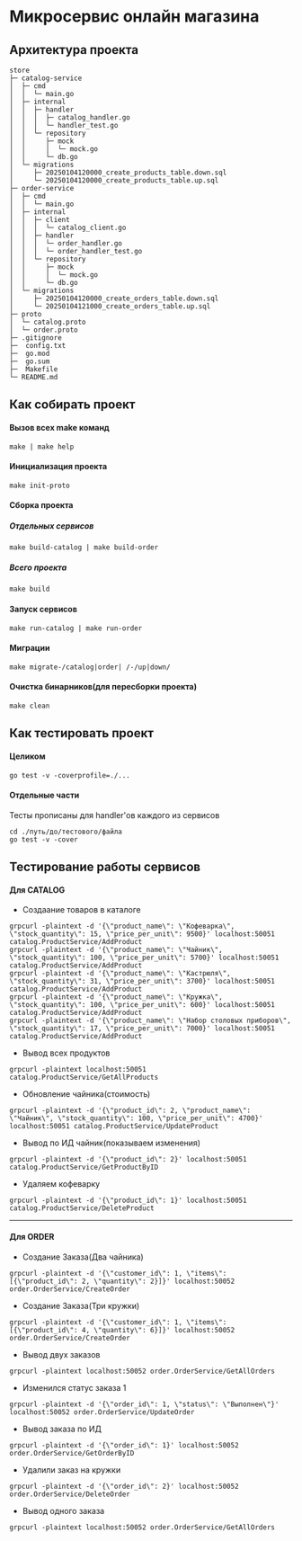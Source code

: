 # Микросервис онлайн магазина
## Архитектура проекта
```
store
├─ catalog-service
│  ├─ cmd
│  │  └─ main.go
│  ├─ internal
│  │  ├─ handler
│  │  │  ├─ catalog_handler.go
│  │  │  └─ handler_test.go
│  │  └─ repository
│  │     ├─ mock
│  │     │  └─ mock.go
│  │     └─ db.go
│  └─ migrations
│     ├─ 20250104120000_create_products_table.down.sql
│     └─ 20250104120000_create_products_table.up.sql
├─ order-service
│  ├─ cmd
│  │  └─ main.go
│  ├─ internal
│  │  ├─ client
│  │  │  └─ catalog_client.go
│  │  ├─ handler
│  │  │  └─ order_handler.go
│  │  │  └─ order_handler_test.go
│  │  └─ repository
│  │     ├─ mock
│  │     │  └─ mock.go
│  │     └─ db.go
│  └─ migrations
│     ├─ 20250104120000_create_orders_table.down.sql
│     └─ 20250104121000_create_orders_table.up.sql
├─ proto
│  └─ catalog.proto
│  └─ order.proto
├─ .gitignore
├─  config.txt
├─  go.mod
├─  go.sum
├─  Makefile
└─ README.md
```
## Как собирать проект
#### Вызов всех make команд
```
make | make help
```

#### Инициализация проекта
```
make init-proto
```

#### Cборка проекта
##### Отдельных сервисов
```
make build-catalog | make build-order
```
##### Всего проекта
```
make build
```

#### Запуск сервисов
```
make run-catalog | make run-order
```

#### Миграции
```
make migrate-/catalog|order| /-/up|down/
```

#### Очистка бинарников(для пересборки проекта)
```
make clean
```

## Как тестировать проект
#### Целиком
```
go test -v -coverprofile=./...
```

#### Отдельные части
Тесты прописаны для handler'ов каждого из сервисов
```
cd ./путь/до/тестового/файла
go test -v -cover
```

## Тестирование работы сервисов
#### Для CATALOG
- Создаание товаров в каталоге
```
grpcurl -plaintext -d '{\"product_name\": \"Кофеварка\", \"stock_quantity\": 15, \"price_per_unit\": 9500}' localhost:50051 catalog.ProductService/AddProduct
grpcurl -plaintext -d '{\"product_name\": \"Чайник\", \"stock_quantity\": 100, \"price_per_unit\": 5700}' localhost:50051 catalog.ProductService/AddProduct
grpcurl -plaintext -d '{\"product_name\": \"Кастрюля\", \"stock_quantity\": 31, \"price_per_unit\": 3700}' localhost:50051 catalog.ProductService/AddProduct
grpcurl -plaintext -d '{\"product_name\": \"Кружка\", \"stock_quantity\": 100, \"price_per_unit\": 600}' localhost:50051 catalog.ProductService/AddProduct
grpcurl -plaintext -d '{\"product_name\": \"Набор столовых приборов\", \"stock_quantity\": 17, \"price_per_unit\": 7000}' localhost:50051 catalog.ProductService/AddProduct
```
- Вывод всех продуктов
```
grpcurl -plaintext localhost:50051 catalog.ProductService/GetAllProducts
```
- Обновление чайника(стоимость)
```
grpcurl -plaintext -d '{\"product_id\": 2, \"product_name\": \"Чайник\", \"stock_quantity\": 100, \"price_per_unit\": 4700}' localhost:50051 catalog.ProductService/UpdateProduct
```
- Вывод по ИД чайник(показываем изменения)
```
grpcurl -plaintext -d '{\"product_id\": 2}' localhost:50051 catalog.ProductService/GetProductByID
```
- Удаляем кофеварку
```
grpcurl -plaintext -d '{\"product_id\": 1}' localhost:50051 catalog.ProductService/DeleteProduct
```
-----------------------------------------

#### Для ORDER
- Создание Заказа(Два чайника)
```
grpcurl -plaintext -d '{\"customer_id\": 1, \"items\": [{\"product_id\": 2, \"quantity\": 2}]}' localhost:50052 order.OrderService/CreateOrder
```
- Создание Заказа(Три кружки)
```
grpcurl -plaintext -d '{\"customer_id\": 1, \"items\": [{\"product_id\": 4, \"quantity\": 6}]}' localhost:50052 order.OrderService/CreateOrder
```
- Вывод двух заказов
```
grpcurl -plaintext localhost:50052 order.OrderService/GetAllOrders
```
- Изменился статус заказа 1
```
grpcurl -plaintext -d '{\"order_id\": 1, \"status\": \"Выполнен\"}' localhost:50052 order.OrderService/UpdateOrder
```
- Вывод заказа по ИД
```
grpcurl -plaintext -d '{\"order_id\": 1}' localhost:50052 order.OrderService/GetOrderByID
```
- Удалили заказ на кружки
```
grpcurl -plaintext -d '{\"order_id\": 2}' localhost:50052 order.OrderService/DeleteOrder
```
- Вывод одного заказа
```
grpcurl -plaintext localhost:50052 order.OrderService/GetAllOrders
```
